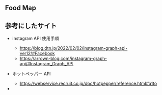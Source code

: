 ## Food Map

## 参考にしたサイト
- instagram API 使用手順
  - https://blog.dtn.jp/2022/02/02/instagram-graph-api-ver12/#Facebook
  - https://arrown-blog.com/instagram-graph-api/#Instagram_Graph_API

- ホットペッパー API
  - https://webservice.recruit.co.jp/doc/hotpepper/reference.html#a1to

- 